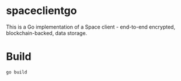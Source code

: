 spaceclientgo
=============

This is a Go implementation of a Space client - end-to-end encrypted, blockchain-backed, data storage.

Build
=====

    go build
